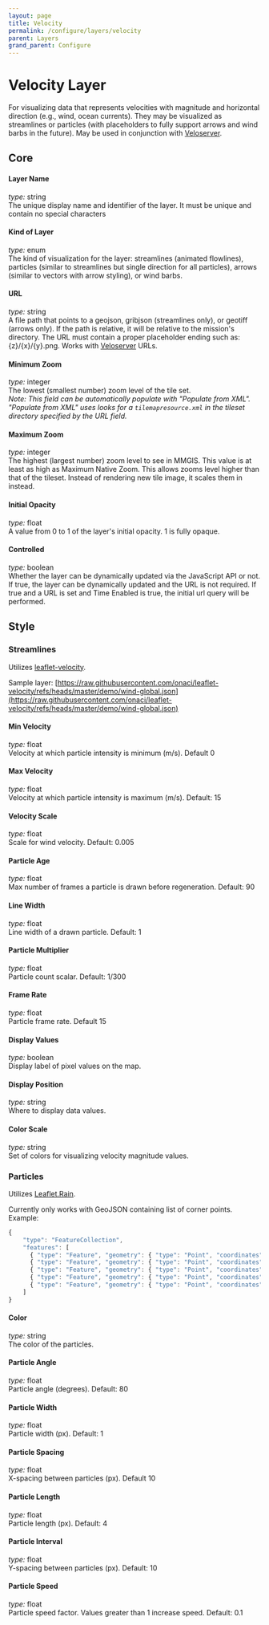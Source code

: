 ```yaml
---
layout: page
title: Velocity
permalink: /configure/layers/velocity
parent: Layers
grand_parent: Configure
---
```


# Velocity Layer

For visualizing data that represents velocities with magnitude and horizontal direction (e.g., wind, ocean currents). They may be visualized as streamlines or particles (with placeholders to fully support arrows and wind barbs in the future). May be used in conjunction with [Veloserver](https://github.com/NASA-AMMOS/Veloserver).

## Core

#### Layer Name

_type:_ string  
The unique display name and identifier of the layer. It must be unique and contain no special characters

#### Kind of Layer

_type:_ enum  
The kind of visualization for the layer: streamlines (animated flowlines), particles (similar to streamlines but single direction for all particles), arrows (similar to vectors with arrow styling), or wind barbs.

#### URL

_type:_ string  
A file path that points to a geojson, gribjson (streamlines only), or geotiff (arrows only). If the path is relative, it will be relative to the mission's directory. The URL must contain a proper placeholder ending such as: {z}/{x}/{y}.png. Works with [Veloserver](https://github.com/NASA-AMMOS/Veloserver) URLs.

#### Minimum Zoom

_type:_ integer  
The lowest (smallest number) zoom level of the tile set.  
_Note: This field can be automatically populate with "Populate from XML". "Populate from XML" uses looks for a `tilemapresource.xml` in the tileset directory specified by the URL field._

#### Maximum Zoom

_type:_ integer  
The highest (largest number) zoom level to see in MMGIS. This value is at least as high as Maximum Native Zoom. This allows zooms level higher than that of the tileset. Instead of rendering new tile image, it scales them in instead.

#### Initial Opacity

_type:_ float  
A value from 0 to 1 of the layer's initial opacity. 1 is fully opaque.

#### Controlled

_type:_ boolean  
Whether the layer can be dynamically updated via the JavaScript API or not. If true, the layer can be dynamically updated and the URL is not required. If true and a URL is set and Time Enabled is true, the initial url query will be performed.

## Style

### Streamlines

Utilizes [leaflet-velocity](https://github.com/onaci/leaflet-velocity/).

Sample layer: [https://raw.githubusercontent.com/onaci/leaflet-velocity/refs/heads/master/demo/wind-global.json](https://raw.githubusercontent.com/onaci/leaflet-velocity/refs/heads/master/demo/wind-global.json)

#### Min Velocity

_type:_ float  
Velocity at which particle intensity is minimum (m/s). Default 0

#### Max Velocity

_type:_ float  
Velocity at which particle intensity is maximum (m/s). Default: 15

#### Velocity Scale

_type:_ float  
Scale for wind velocity. Default: 0.005

#### Particle Age

_type:_ float  
Max number of frames a particle is drawn before regeneration. Default: 90

#### Line Width

_type:_ float  
Line width of a drawn particle. Default: 1

#### Particle Multiplier

_type:_ float  
Particle count scalar. Default: 1/300

#### Frame Rate

_type:_ float  
Particle frame rate. Default 15

#### Display Values

_type:_ boolean  
Display label of pixel values on the map.

#### Display Position

_type:_ string  
Where to display data values.

#### Color Scale

_type:_ string  
Set of colors for visualizing velocity magnitude values.

### Particles

Utilizes [Leaflet.Rain](https://github.com/ggolikov/Leaflet.Rain).

Currently only works with GeoJSON containing list of corner points. Example:

```javascript
{
    "type": "FeatureCollection",
    "features": [
      { "type": "Feature", "geometry": { "type": "Point", "coordinates": [-124.409591, 32.534156] }, "properties": {} },
      { "type": "Feature", "geometry": { "type": "Point", "coordinates": [-114.131211, 32.534156] }, "properties": {} },
      { "type": "Feature", "geometry": { "type": "Point", "coordinates": [-114.131211, 42.009518] }, "properties": {} },
      { "type": "Feature", "geometry": { "type": "Point", "coordinates": [-124.409591, 42.009518] }, "properties": {} },
      { "type": "Feature", "geometry": { "type": "Point", "coordinates": [-124.409591, 32.534156] }, "properties": {} }
    ]
}
```

#### Color

_type:_ string  
The color of the particles.

#### Particle Angle

_type:_ float  
Particle angle (degrees). Default: 80

#### Particle Width

_type:_ float  
Particle width (px). Default: 1

#### Particle Spacing

_type:_ float  
X-spacing between particles (px). Default 10

#### Particle Length

_type:_ float  
Particle length (px). Default: 4

#### Particle Interval

_type:_ float  
Y-spacing between particles (px). Default: 10

#### Particle Speed

_type:_ float  
Particle speed factor. Values greater than 1 increase speed. Default: 0.1
